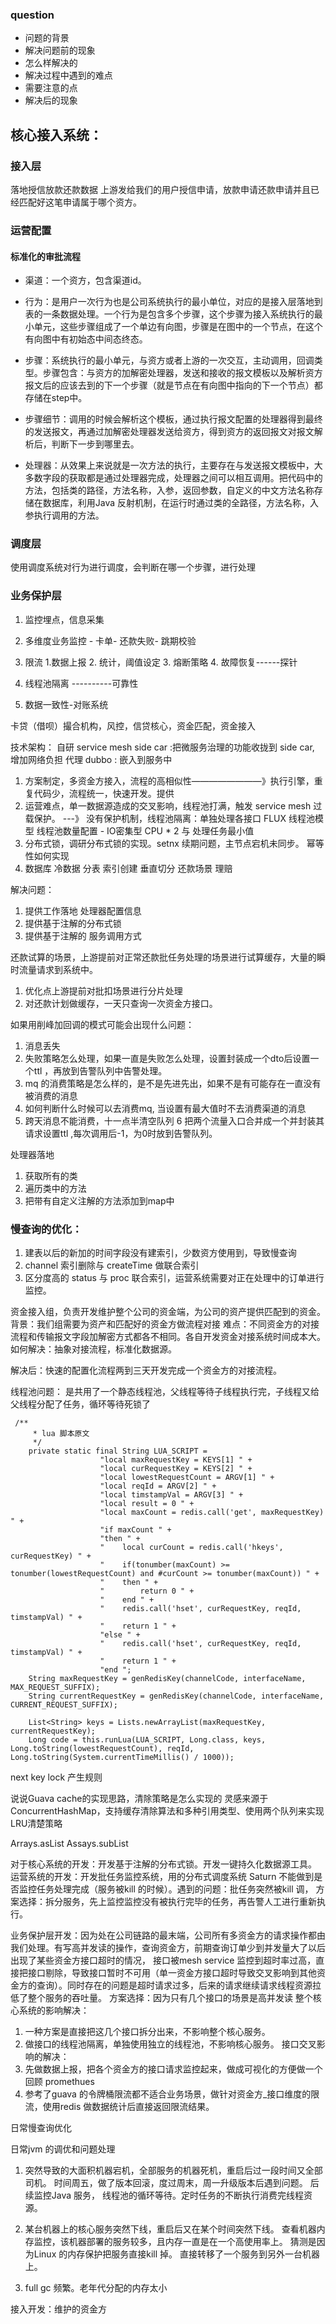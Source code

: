 ### question
- 问题的背景
- 解决问题前的现象
- 怎么样解决的
- 解决过程中遇到的难点
- 需要注意的点
- 解决后的现象

## 核心接入系统：
### 接入层
落地授信放款还款数据
上游发给我们的用户授信申请，放款申请还款申请并且已经匹配好这笔申请属于哪个资方。

### 运营配置
#### 标准化的审批流程
- 渠道：一个资方，包含渠道id。

- 行为：是用户一次行为也是公司系统执行的最小单位，对应的是接入层落地到表的一条数据处理。一个行为是包含多个步骤，这个步骤为接入系统执行的最小单元，这些步骤组成了一个单边有向图，步骤是在图中的一个节点，在这个有向图中有初始态中间态终态。

- 步骤：系统执行的最小单元，与资方或者上游的一次交互，主动调用，回调类型。步骤包含：与资方的加解密处理器，发送和接收的报文模板以及解析资方报文后的应该去到的下一个步骤（就是节点在有向图中指向的下一个节点）都存储在step中。

- 步骤细节：调用的时候会解析这个模板，通过执行报文配置的处理器得到最终的发送报文，再通过加解密处理器发送给资方，得到资方的返回报文对报文解析后，判断下一步到哪里去。

- 处理器：从效果上来说就是一次方法的执行，主要存在与发送报文模板中，大多数字段的获取都是通过处理器完成，处理器之间可以相互调用。把代码中的方法，包括类的路径，方法名称，入参，返回参数，自定义的中文方法名称存储在数据库，利用Java 反射机制，在运行时通过类的全路径，方法名称，入参执行调用的方法。

### 调度层

使用调度系统对行为进行调度，会判断在哪一个步骤，进行处理

### 业务保护层
1. 监控埋点，信息采集
2. 多维度业务监控 - 卡单- 还款失败- 跳期校验
3. 限流 1.数据上报 2. 统计，阈值设定   3. 熔断策略    4. 故障恢复------探针
4. 线程池隔离
----------可靠性

5. 数据一致性-对账系统

卡贷（借呗）撮合机构，风控，信贷核心，资金匹配，资金接入

技术架构：
自研 service mesh  side car :把微服务治理的功能收拢到 side car, 增加网络负担  代理
dubbo : 嵌入到服务中

1. 方案制定，多资金方接入，流程的高相似性————————》执行引擎，重复代码少，流程统一，快速开发。提供
2. 运营难点，单一数据源造成的交叉影响，线程池打满，触发 service mesh  过载保护。 ---》 没有保护机制，线程池隔离：单独处理各接口
 FLUX 线程池模型  线程池数量配置 - IO密集型  CPU * 2 与 处理任务最小值
3. 分布式锁，调研分布式锁的实现。setnx 续期问题，主节点宕机未同步。  幂等性如何实现
4. 数据库  冷数据 分表  索引创建 垂直切分  还款场景  理赔

解决问题：
1. 提供工作落地 处理器配置信息
2. 提供基于注解的分布式锁
3. 提供基于注解的 服务调用方式


还款试算的场景，上游提前对正常还款批任务处理的场景进行试算缓存，大量的瞬时流量请求到系统中。
1. 优化点上游提前对批扣场景进行分片处理
2. 对还款计划做缓存，一天只查询一次资金方接口。

如果用削峰加回调的模式可能会出现什么问题：
1. 消息丢失
2. 失败策略怎么处理，如果一直是失败怎么处理，设置封装成一个dto后设置一个ttl ，再放到告警队列中告警处理。
3. mq 的消费策略是怎么样的，是不是先进先出，如果不是有可能存在一直没有被消费的消息
4. 如何判断什么时候可以去消费mq, 当设置有最大值时不去消费渠道的消息
5. 跨天消息不能消费，十一点半清空队列
6  把两个流量入口合并成一个并封装其请求设置ttl ,每次调用后-1，为0时放到告警队列。


处理器落地
1. 获取所有的类
2. 遍历类中的方法
3. 把带有自定义注解的方法添加到map中
### 慢查询的优化：
1. 建表以后的新加的时间字段没有建索引，少数资方使用到，导致慢查询
2. channel 索引删除与 createTime 做联合索引
3. 区分度高的 status 与 proc 联合索引，运营系统需要对正在处理中的订单进行监控。

资金接入组，负责开发维护整个公司的资金端，为公司的资产提供匹配到的资金。
背景：我们组需要为资产和匹配好的资金方做流程对接
难点：不同资金方的对接流程和传输报文字段加解密方式都各不相同。各自开发资金对接系统时间成本大。
如何解决：抽象对接流程，标准化数据源。

解决后：快速的配置化流程两到三天开发完成一个资金方的对接流程。

线程池问题：
是共用了一个静态线程池，父线程等待子线程执行完，子线程又给父线程分配了任务，循环等待死锁了

```
 /**
     * lua 脚本原文
     */
    private static final String LUA_SCRIPT =
                    "local maxRequestKey = KEYS[1] " +
                    "local curRequestKey = KEYS[2] " +
                    "local lowestRequestCount = ARGV[1] " +
                    "local reqId = ARGV[2] " +
                    "local timstampVal = ARGV[3] " +
                    "local result = 0 " +
                    "local maxCount = redis.call('get', maxRequestKey) " +
                    "if maxCount " +
                    "then " +
                    "    local curCount = redis.call('hkeys', curRequestKey) " +
                    "    if(tonumber(maxCount) >= tonumber(lowestRequestCount) and #curCount >= tonumber(maxCount)) " +
                    "    then " +
                    "        return 0 " +
                    "    end " +
                    "    redis.call('hset', curRequestKey, reqId, timstampVal) " +
                    "    return 1 " +
                    "else " +
                    "    redis.call('hset', curRequestKey, reqId, timstampVal) " +
                    "    return 1 " +
                    "end ";
    String maxRequestKey = genRedisKey(channelCode, interfaceName, MAX_REQUEST_SUFFIX);
    String currentRequestKey = genRedisKey(channelCode, interfaceName, CURRENT_REQUEST_SUFFIX);
    
    List<String> keys = Lists.newArrayList(maxRequestKey, currentRequestKey);               
    Long code = this.runLua(LUA_SCRIPT, Long.class, keys, Long.toString(lowestRequestCount), reqId, Long.toString(System.currentTimeMillis() / 1000));

```

next key lock 产生规则

说说Guava cache的实现思路，清除策略是怎么实现的
  灵感来源于ConcurrentHashMap，支持缓存清除算法和多种引用类型、使用两个队列来实现LRU清楚策略


Arrays.asList Assays.subList



对于核心系统的开发：开发基于注解的分布式锁。开发一键持久化数据源工具。
运营系统的开发：开发批任务监控系统，用的分布式调度系统 Saturn 不能做到是否监控任务处理完成（服务被kill 的时候）。遇到的问题：批任务突然被kill 调，
方案选择：拆分服务，先上监控监控没有被执行完毕的任务，再告警人工进行重新执行。

业务保护层开发：因为处在公司链路的最末端，公司所有多资金方的请求操作都由我们处理。有写高并发读的操作，查询资金方，前期查询订单少到并发量大了以后出现了某些资金方接口超时的情况，
接口被mesh service 监控到超时率过高，直接把接口剔除，导致接口暂时不可用（单一资金方接口超时导致交叉影响到其他资金方的查询）。同时存在的问题是超时请求过多，后来的请求继续请求线程资源拉低了整个服务的吞吐量。
方案选择：因为只有几个接口的场景是高并发读
整个核心系统的影响解决：
1. 一种方案是直接把这几个接口拆分出来，不影响整个核心服务。
2. 做接口的线程池隔离，单独使用独立的线程池，不影响核心服务。
接口交叉影响的解决：
1. 先做数据上报，把各个资金方的接口请求监控起来，做成可视化的方便做一个回顾 promethues
2. 参考了guava 的令牌桶限流都不适合业务场景，做针对资金方_接口维度的限流，使用redis 做数据统计后直接返回限流结果。

日常慢查询优化

日常jvm 的调优和问题处理
1. 突然导致的大面积机器宕机，全部服务的机器死机，重启后过一段时间又全部司机。
时间周五，做了版本回滚，度过周末，周一升级版本后遇到问题。
后续监控Java 服务， 线程池的循环等待。定时任务的不断执行消费完线程资源。

2. 某台机器上的核心服务突然下线，重启后又在某个时间突然下线。
查看机器内存监控，该机器部署的服务较多，且内存一直是在一个高使用率上。
猜测是因为Linux 的内存保护把服务直接kill 掉。
直接转移了一个服务到另外一台机器上。

3. full gc 频繁。老年代分配的内存太小

接入开发：维护的资金方


